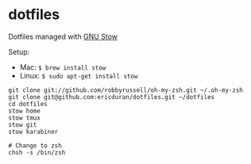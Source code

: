 dotfiles
========

Dotfiles managed with [GNU Stow](https://www.gnu.org/software/stow/)


Setup:

 - Mac: `$ brew install stow`
 - Linux: `$ sudo apt-get install stow`


```
git clone git://github.com/robbyrussell/oh-my-zsh.git ~/.oh-my-zsh
git clone git@github.com:ericduran/dotfiles.git ~/dotfiles
cd dotfiles
stow home
stow tmux
stow git
stow karabiner

# Change to zsh
chsh -s /bin/zsh
```
